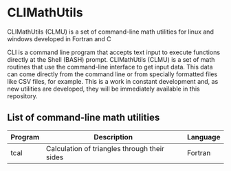 # CLIMathUtils
CLIMathUtils (CLMU) is a set of command-line math utilities for linux and windows developed in Fortran and C

CLI is a command line program that accepts text input to execute functions directly at the Shell (BASH) prompt.
CLIMathUtils (CLMU) is a set of math routines that use the command-line interface to get input data. This data can come directly from the command line or from specially formatted files like CSV files, for example.
This is a work in constant development and, as new utilities are developed, they will be immediately available in this repository.

## List of command-line math utilities

| Program | Description | Language|
| --- | --- | --- |
| tcal | Calculation of triangles through their sides | Fortran |
